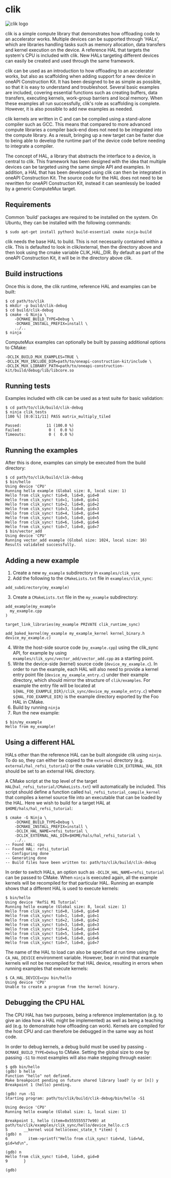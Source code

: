 # clik

![clik logo](doc/clik_logo.svg)

clik is a simple compute library that demonstrates how offloading code to an accelerator works. Multiple devices can be supported through 'HALs', which are libraries handling tasks such as memory allocation, data transfers and kernel execution on the device. A reference HAL that targets the system's CPU is included with clik. New HALs targeting different devices can easily be created and used through the same framework.

clik can be used as an introduction to how offloading to an accelerator works, but also as scaffolding when adding support for a new device in oneAPI Construction Kit. It has been designed to be as simple as possible, so that it is easy to understand and troubleshoot. Several basic examples are included, covering essential functions such as creating buffers, data transfers, executing kernels, work-group barriers and local memory. When these examples all run successfully, clik's role as scaffolding is complete. However, it is also possible to add new examples as needed.

clik kernels are written in C and can be compiled using a stand-alone compiler such as GCC. This means that compared to more advanced compute libraries a compiler back-end does not need to be integrated into the compute library. As a result, bringing up a new target can be faster due to being able to develop the runtime part of the device code before needing to integrate a compiler.

The concept of HAL, a library that abstracts the interface to a device, is central to clik. This framework has been designed with the idea that multiple devices can be targeted using the same simple API and examples. In addition, a HAL that has been developed using clik can then be integrated in oneAPI Construction Kit. The source code for the HAL does not need to be rewritten for oneAPI Construction Kit, instead it can seamlessly be loaded by a generic ComputeMux target.

## Requirements

Common 'build' packages are required to be installed on the system. On Ubuntu, they can be installed with the following commands:

    $ sudo apt-get install python3 build-essential cmake ninja-build

clik needs the base HAL to build. This is not necessarily contained within a
clik. This is defaulted to look in clik/external, then the directory above
and then look using the cmake variable CLIK_HAL_DIR. By default as part of the
oneAPI Construction Kit, it will be in the directory above clik.

## Build instructions

Once this is done, the clik runtime, reference HAL and examples can be built:

    $ cd path/to/clik
    $ mkdir -p build/clik-debug
    $ cd build/clik-debug
    $ cmake -G Ninja \
        -DCMAKE_BUILD_TYPE=Debug \
        -DCMAKE_INSTALL_PREFIX=install \
        ../..
    $ ninja

ComputeMux examples can optionally be built by passing additional options to CMake:

    -DCLIK_BUILD_MUX_EXAMPLES=TRUE \
    -DCLIK_MUX_INCLUDE_DIR=path/to/oneapi-construction-kit/include \
    -DCLIK_MUX_LIBRARY_PATH=path/to/oneapi-construction-kit/build/debug/lib/libcore.so

## Running tests

Examples included with clik can be used as a test suite for basic validation:

    $ cd path/to/clik/build/clik-debug
    $ ninja clik_tests
    [100 %] [0:0:11/11] PASS matrix_multiply_tiled

    Passed:           11 (100.0 %)
    Failed:            0 (  0.0 %)
    Timeouts:          0 (  0.0 %)

## Running the examples

After this is done, examples can simply be executed from the build directory:

    $ cd path/to/clik/build/clik-debug
    $ bin/hello
    Using device 'CPU'
    Running hello example (Global size: 8, local size: 1)
    Hello from clik_sync! tid=0, lid=0, gid=0
    Hello from clik_sync! tid=1, lid=0, gid=1
    Hello from clik_sync! tid=2, lid=0, gid=2
    Hello from clik_sync! tid=3, lid=0, gid=3
    Hello from clik_sync! tid=4, lid=0, gid=4
    Hello from clik_sync! tid=5, lid=0, gid=5
    Hello from clik_sync! tid=6, lid=0, gid=6
    Hello from clik_sync! tid=7, lid=0, gid=7
    $ bin/vector_add
    Using device 'CPU'
    Running vector_add example (Global size: 1024, local size: 16)
    Results validated successfully.

## Adding a new example

1. Create a new `my_example` subdirectory in `examples/clik_sync`
2. Add the following to the `CMakeLists.txt` file in `examples/clik_sync`:

```
add_subdirectory(my_example)
```

3. Create a `CMakeLists.txt` file in the `my_example` subdirectory:

```
add_example(my_example
  my_example.cpp
)

target_link_libraries(my_example PRIVATE clik_runtime_sync)

add_baked_kernel(my_example my_example_kernel kernel_binary.h device_my_example.c)
```

4. Write the host-side source code (`my_example.cpp`) using the clik_sync API, for example by using `examples/clik_sync/vector_add/vector_add.cpp` as a starting point.
5. Write the device-side (kernel) source code (`device_my_example.c`). In order to run the example, each HAL will also need to provide a kernel entry point file (`device_my_example_entry.c`) under their example directory, which should mirror the structure of `clik/examples`. For example the entry file will be located at `${HAL_FOO_EXAMPLE_DIR}/clik_sync/device_my_example_entry.c`) where `${HAL_FOO_EXAMPLE_DIR}` is the example directory exported by the Foo HAL in CMake.
6. Build by running `ninja`
7. Run the new example:

```
$ bin/my_example
Hello from my_example!
```

## Using a different HAL

HALs other than the reference HAL can be built alongside clik using `ninja`. To do so, they can either be copied to the `external` directory (e.g. `external/hal_refsi_tutorial`) or the `cmake` variable `CLIK_EXTERNAL_HAL_DIR` should be set to an external HAL directory.

 A CMake script at the top level of the target `HAL`(`hal_refsi_tutorial/CMakeLists.txt`) will automatically be included. This script should define a function called `hal_refsi_tutorial_compile_kernel` that compiles a kernel source file into an executable that can be loaded by the HAL. Here we wish to build for a target HAL at `$HOME/hals/hal_refsi_tutorial`:

    $ cmake -G Ninja \
        -DCMAKE_BUILD_TYPE=Debug \
        -DCMAKE_INSTALL_PREFIX=install \
        -DCLIK_HAL_NAME=refsi_tutorial \
        -DCLIK_EXTERNAL_HAL_DIR=$HOME/hals/hal_refsi_tutorial \
        ../..
    -- Found HAL: cpu
    -- Found HAL: refsi_tutorial
    -- Configuring done
    -- Generating done
    -- Build files have been written to: path/to/clik/build/clik-debug

In order to switch HALs, an option such as `-DCLIK_HAL_NAME=refsi_tutorial` can be passed to CMake. When `ninja` is executed again, all the example kernels will be recompiled for that particular HAL. Running an example shows that a different HAL is used to execute kernels:

    $ bin/hello
    Using device 'RefSi M1 Tutorial'
    Running hello example (Global size: 8, local size: 1)
    Hello from clik_sync! tid=0, lid=0, gid=0
    Hello from clik_sync! tid=1, lid=0, gid=1
    Hello from clik_sync! tid=2, lid=0, gid=2
    Hello from clik_sync! tid=3, lid=0, gid=3
    Hello from clik_sync! tid=4, lid=0, gid=4
    Hello from clik_sync! tid=5, lid=0, gid=5
    Hello from clik_sync! tid=6, lid=0, gid=6
    Hello from clik_sync! tid=7, lid=0, gid=7

The name of the HAL to load can also be specified at run time using the `CA_HAL_DEVICE` environment variable. However, bear in mind that example kernels will not be recompiled for that HAL device, resulting in errors when running examples that execute kernels:

    $ CA_HAL_DEVICE=cpu bin/hello
    Using device 'CPU'
    Unable to create a program from the kernel binary.

## Debugging the CPU HAL

The CPU HAL has two purposes, being a reference implementation (e.g. to give an idea how a HAL might be implemented) as well as being a teaching aid (e.g. to demonstrate how offloading can work). Kernels are compiled for the host CPU and can therefore be debugged in the same way as host code.

In order to debug kernels, a debug build must be used by passing `-DCMAKE_BUILD_TYPE=Debug` to CMake. Setting the global size to one by passing `-S1` to most examples will also make stepping through easier:

    $ gdb bin/hello
    (gdb) b hello
    Function "hello" not defined.
    Make breakpoint pending on future shared library load? (y or [n]) y
    Breakpoint 1 (hello) pending.

    (gdb) run -S1
    Starting program: path/to/clik/build/clik-debug/bin/hello -S1

    Using device 'CPU'
    Running hello example (Global size: 1, local size: 1)

    Breakpoint 1, hello (item=0x555555577e90) at path/to/clik/examples/clik_sync/hello/device_hello.c:5
    5       __kernel void hello(exec_state_t *item) {
    (gdb) n
    6         item->printf("Hello from clik_sync! tid=%d, lid=%d, gid=%d\n",

    (gdb) n
    Hello from clik_sync! tid=0, lid=0, gid=0
    9       }

    (gdb)
